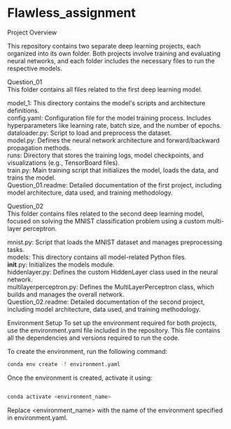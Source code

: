 # Flawless_assignment

Project Overview

This repository contains two separate deep learning projects, each organized into its own folder. Both projects involve training and evaluating neural networks, and each folder includes the necessary files to run the respective models.

Question_01\
This folder contains all files related to the first deep learning model.

model_1: This directory contains the model's scripts and architecture definitions.\
config.yaml: Configuration file for the model training process. Includes hyperparameters like learning rate, batch size, and the number of epochs.\
dataloader.py: Script to load and preprocess the dataset.\
model.py: Defines the neural network architecture and forward/backward propagation methods.\
runs: Directory that stores the training logs, model checkpoints, and visualizations (e.g., TensorBoard files).\
train.py: Main training script that initializes the model, loads the data, and trains the model.\
Question_01.readme: Detailed documentation of the first project, including model architecture, data used, and training methodology.

Question_02\
This folder contains files related to the second deep learning model, focused on solving the MNIST classification problem using a custom multi-layer perceptron.

mnist.py: Script that loads the MNIST dataset and manages preprocessing tasks.\
models: This directory contains all model-related Python files.\
__init__.py: Initializes the models module.\
hiddenlayer.py: Defines the custom HiddenLayer class used in the neural network.\
multilayerperceptron.py: Defines the MultiLayerPerceptron class, which builds and manages the overall network.\
Question_02.readme: Detailed documentation of the second project, including model architecture, data used, and training methodology.



Environment Setup
To set up the environment required for both projects, use the environment.yaml file included in the repository. This file contains all the dependencies and versions required to run the code.

To create the environment, run the following command:

```bash
conda env create -f environment.yaml

```

Once the environment is created, activate it using:

```bash

conda activate <environment_name>

```

Replace <environment_name> with the name of the environment specified in environment.yaml.



